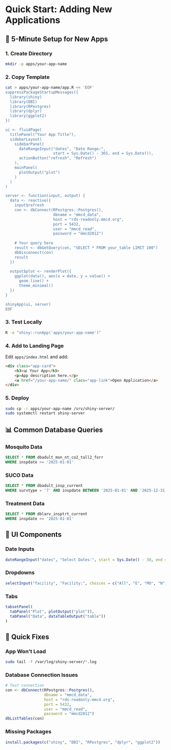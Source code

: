 # Quick Start: Adding New Applications

## 🚀 5-Minute Setup for New Apps

### 1. Create Directory
```bash
mkdir -p apps/your-app-name
```

### 2. Copy Template
```bash
cat > apps/your-app-name/app.R << 'EOF'
suppressPackageStartupMessages({
  library(shiny)
  library(DBI)
  library(RPostgres)
  library(dplyr)
  library(ggplot2)
})

ui <- fluidPage(
  titlePanel("Your App Title"),
  sidebarLayout(
    sidebarPanel(
      dateRangeInput("dates", "Date Range:", 
                     start = Sys.Date() - 365, end = Sys.Date()),
      actionButton("refresh", "Refresh")
    ),
    mainPanel(
      plotOutput("plot")
    )
  )
)

server <- function(input, output) {
  data <- reactive({
    input$refresh
    con <- dbConnect(RPostgres::Postgres(),
                     dbname = "mmcd_data",
                     host = "rds-readonly.mmcd.org",
                     port = 5432,
                     user = "mmcd_read", 
                     password = "mmcd2012")
    
    # Your query here
    result <- dbGetQuery(con, "SELECT * FROM your_table LIMIT 100")
    dbDisconnect(con)
    result
  })
  
  output$plot <- renderPlot({
    ggplot(data(), aes(x = date, y = value)) + 
      geom_line() + 
      theme_minimal()
  })
}

shinyApp(ui, server)
EOF
```

### 3. Test Locally
```bash
R -e "shiny::runApp('apps/your-app-name')"
```

### 4. Add to Landing Page
Edit `apps/index.html` and add:
```html
<div class="app-card">
    <h3>📊 Your App</h3>
    <p>App description here.</p>
    <a href="/your-app-name/" class="app-link">Open Application</a>
</div>
```

### 5. Deploy
```bash
sudo cp -r apps/your-app-name /srv/shiny-server/
sudo systemctl restart shiny-server
```

## 📊 Common Database Queries

### Mosquito Data
```sql
SELECT * FROM dbadult_mon_nt_co2_tall2_forr 
WHERE inspdate >= '2025-01-01'
```

### SUCO Data  
```sql
SELECT * FROM dbadult_insp_current 
WHERE survtype = '7' AND inspdate BETWEEN '2025-01-01' AND '2025-12-31'
```

### Treatment Data
```sql
SELECT * FROM dblarv_insptrt_current
WHERE inspdate >= '2025-01-01'
```

## 🎨 UI Components

### Date Inputs
```r
dateRangeInput("dates", "Select Dates:", start = Sys.Date() - 30, end = Sys.Date())
```

### Dropdowns
```r
selectInput("facility", "Facility:", choices = c("All", "E", "MO", "N"))
```

### Tabs
```r
tabsetPanel(
  tabPanel("Plot", plotOutput("plot")),
  tabPanel("Data", dataTableOutput("table"))
)
```

## 🔧 Quick Fixes

### App Won't Load
```bash
sudo tail -f /var/log/shiny-server/*.log
```

### Database Connection Issues
```r
# Test connection
con <- dbConnect(RPostgres::Postgres(), 
                 dbname = "mmcd_data",
                 host = "rds-readonly.mmcd.org", 
                 port = 5432,
                 user = "mmcd_read", 
                 password = "mmcd2012")
dbListTables(con)
```

### Missing Packages
```r
install.packages(c("shiny", "DBI", "RPostgres", "dplyr", "ggplot2"))
```
